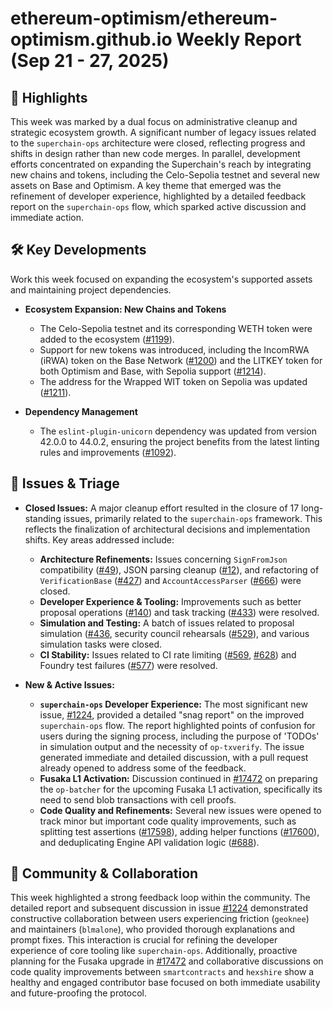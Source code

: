 # ethereum-optimism/ethereum-optimism.github.io Weekly Report (Sep 21 - 27, 2025)

## 🚀 Highlights
This week was marked by a dual focus on administrative cleanup and strategic ecosystem growth. A significant number of legacy issues related to the `superchain-ops` architecture were closed, reflecting progress and shifts in design rather than new code merges. In parallel, development efforts concentrated on expanding the Superchain's reach by integrating new chains and tokens, including the Celo-Sepolia testnet and several new assets on Base and Optimism. A key theme that emerged was the refinement of developer experience, highlighted by a detailed feedback report on the `superchain-ops` flow, which sparked active discussion and immediate action.

## 🛠️ Key Developments
Work this week focused on expanding the ecosystem's supported assets and maintaining project dependencies.

- **Ecosystem Expansion: New Chains and Tokens**
  - The Celo-Sepolia testnet and its corresponding WETH token were added to the ecosystem ([#1199](https://github.com/ethereum-optimism/ethereum-optimism.github.io/pull/1199)).
  - Support for new tokens was introduced, including the IncomRWA (iRWA) token on the Base Network ([#1200](https://github.com/ethereum-optimism/ethereum-optimism.github.io/pull/1200)) and the LITKEY token for both Optimism and Base, with Sepolia support ([#1214](https://github.com/ethereum-optimism/ethereum-optimism.github.io/pull/1214)).
  - The address for the Wrapped WIT token on Sepolia was updated ([#1211](https://github.com/ethereum-optimism/ethereum-optimism.github.io/pull/1211)).

- **Dependency Management**
  - The `eslint-plugin-unicorn` dependency was updated from version 42.0.0 to 44.0.2, ensuring the project benefits from the latest linting rules and improvements ([#1092](https://github.com/ethereum-optimism/ethereum-optimism.github.io/pull/1092)).

## 🐛 Issues & Triage

- **Closed Issues:**
  A major cleanup effort resulted in the closure of 17 long-standing issues, primarily related to the `superchain-ops` framework. This reflects the finalization of architectural decisions and implementation shifts. Key areas addressed include:
  - **Architecture Refinements:** Issues concerning `SignFromJson` compatibility ([#49](https://github.com/ethereum-optimism/ethereum-optimism.github.io/issues/49)), JSON parsing cleanup ([#12](https://github.com/ethereum-optimism/ethereum-optimism.github.io/issues/12)), and refactoring of `VerificationBase` ([#427](https://github.com/ethereum-optimism/ethereum-optimism.github.io/issues/427)) and `AccountAccessParser` ([#666](https://github.com/ethereum-optimism/ethereum-optimism.github.io/issues/666)) were closed.
  - **Developer Experience & Tooling:** Improvements such as better proposal operations ([#140](https://github.com/ethereum-optimism/ethereum-optimism.github.io/issues/140)) and task tracking ([#433](https://github.com/ethereum-optimism/ethereum-optimism.github.io/issues/433)) were resolved.
  - **Simulation and Testing:** A batch of issues related to proposal simulation ([#436](https://github.com/ethereum-optimism/ethereum-optimism.github.io/issues/436]), security council rehearsals ([#529](https://github.com/ethereum-optimism/ethereum-optimism.github.io/issues/529)), and various simulation tasks were closed.
  - **CI Stability:** Issues related to CI rate limiting ([#569](https://github.com/ethereum-optimism/ethereum-optimism.github.io/issues/569), [#628](https://github.com/ethereum-optimism/ethereum-optimism.github.io/issues/628)) and Foundry test failures ([#577](https://github.com/ethereum-optimism/ethereum-optimism.github.io/issues/577)) were resolved.

- **New & Active Issues:**
  - **`superchain-ops` Developer Experience:** The most significant new issue, [#1224](https://github.com/ethereum-optimism/ethereum-optimism.github.io/issues/1224), provided a detailed "snag report" on the improved `superchain-ops` flow. The report highlighted points of confusion for users during the signing process, including the purpose of 'TODOs' in simulation output and the necessity of `op-txverify`. The issue generated immediate and detailed discussion, with a pull request already opened to address some of the feedback.
  - **Fusaka L1 Activation:** Discussion continued in [#17472](https://github.com/ethereum-optimism/ethereum-optimism.github.io/issues/17472) on preparing the `op-batcher` for the upcoming Fusaka L1 activation, specifically its need to send blob transactions with cell proofs.
  - **Code Quality and Refinements:** Several new issues were opened to track minor but important code quality improvements, such as splitting test assertions ([#17598](https://github.com/ethereum-optimism/ethereum-optimism.github.io/issues/17598)), adding helper functions ([#17600](https://github.com/ethereum-optimism/ethereum-optimism.github.io/issues/17600)), and deduplicating Engine API validation logic ([#688](https://github.com/ethereum-optimism/ethereum-optimism.github.io/issues/688)).

## 💬 Community & Collaboration
This week highlighted a strong feedback loop within the community. The detailed report and subsequent discussion in issue [#1224](https://github.com/ethereum-optimism/ethereum-optimism.github.io/issues/1224) demonstrated constructive collaboration between users experiencing friction (`geoknee`) and maintainers (`blmalone`), who provided thorough explanations and prompt fixes. This interaction is crucial for refining the developer experience of core tooling like `superchain-ops`. Additionally, proactive planning for the Fusaka upgrade in [#17472](https://github.com/ethereum-optimism/ethereum-optimism.github.io/issues/17472) and collaborative discussions on code quality improvements between `smartcontracts` and `hexshire` show a healthy and engaged contributor base focused on both immediate usability and future-proofing the protocol.